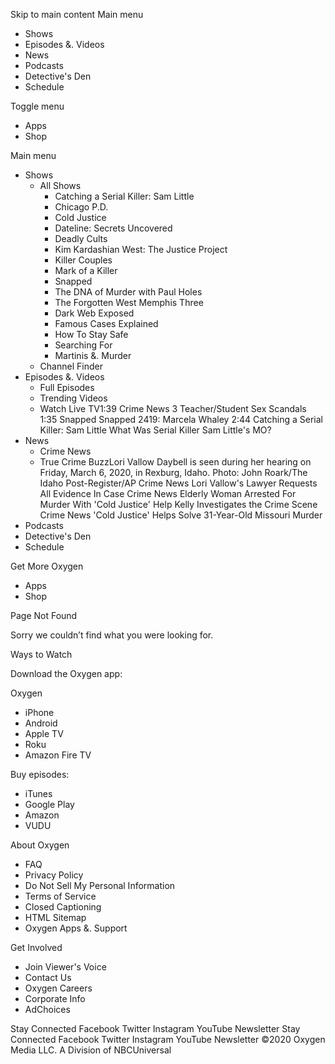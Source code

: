 Skip to main content Main menu

*   Shows
*   Episodes &. Videos
*   News
*   Podcasts
*   Detective's Den
*   Schedule

Toggle menu

*   Apps
*   Shop

Main menu

*   Shows
    *   All Shows
        *   Catching a Serial Killer: Sam Little
        *   Chicago P.D.
        *   Cold Justice
        *   Dateline: Secrets Uncovered
        *   Deadly Cults
        *   Kim Kardashian West: The Justice Project
        *   Killer Couples
        *   Mark of a Killer
        *   Snapped
        *   The DNA of Murder with Paul Holes
        *   The Forgotten West Memphis Three
        *   Dark Web Exposed
        *   Famous Cases Explained
        *   How To Stay Safe
        *   Searching For
        *   Martinis &. Murder
    *   Channel Finder
*   Episodes &. Videos
    *   Full Episodes
    *   Trending Videos
    *   Watch Live TV1:39 Crime News 3 Teacher/Student Sex Scandals 1:35 Snapped Snapped 2419: Marcela Whaley 2:44 Catching a Serial Killer: Sam Little What Was Serial Killer Sam Little's MO?
*   News
    *   Crime News
    *   True Crime BuzzLori Vallow Daybell is seen during her hearing on Friday, March 6, 2020, in Rexburg, Idaho. Photo: John Roark/The Idaho Post-Register/AP Crime News Lori Vallow's Lawyer Requests All Evidence In Case Crime News Elderly Woman Arrested For Murder With 'Cold Justice' Help Kelly Investigates the Crime Scene Crime News 'Cold Justice' Helps Solve 31-Year-Old Missouri Murder
*   Podcasts
*   Detective's Den
*   Schedule

Get More Oxygen

*   Apps
*   Shop

Page Not Found

Sorry we couldn’t find what you were looking for.

Ways to Watch

Download the Oxygen app:

Oxygen

*   iPhone
*   Android
*   Apple TV
*   Roku
*   Amazon Fire TV

Buy episodes:

*   iTunes
*   Google Play
*   Amazon
*   VUDU

About Oxygen

*   FAQ
*   Privacy Policy
*   Do Not Sell My Personal Information
*   Terms of Service
*   Closed Captioning
*   HTML Sitemap
*   Oxygen Apps &. Support

Get Involved

*   Join Viewer's Voice
*   Contact Us
*   Oxygen Careers
*   Corporate Info
*   AdChoices

Stay Connected Facebook Twitter Instagram YouTube Newsletter Stay Connected Facebook Twitter Instagram YouTube Newsletter ©2020 Oxygen Media LLC. A Division of NBCUniversal